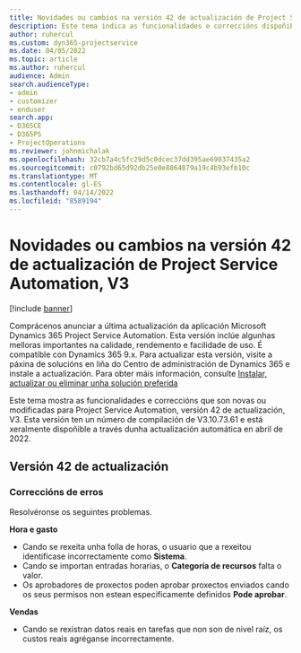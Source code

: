 ```yaml
---
title: Novidades ou cambios na versión 42 de actualización de Project Service Automation, V3
description: Este tema indica as funcionalidades e correccións dispoñibles na versión 42 de actualización de Microsoft Dynamics 365 Project Service Automation, V3.
author: ruhercul
ms.custom: dyn365-projectservice
ms.date: 04/05/2022
ms.topic: article
ms.author: ruhercul
audience: Admin
search.audienceType:
- admin
- customizer
- enduser
search.app:
- D365CE
- D365PS
- ProjectOperations
ms.reviewer: johnmichalak
ms.openlocfilehash: 32cb7a4c5fc29d5c0dcec37dd395ae69037435a2
ms.sourcegitcommit: c0792bd65d92db25e0e8864879a19c4b93efb10c
ms.translationtype: MT
ms.contentlocale: gl-ES
ms.lasthandoff: 04/14/2022
ms.locfileid: "8589194"
---
```

# <a name="whats-new-or-changed-in-project-service-automation-update-release-42-v3"></a>Novidades ou cambios na versión 42 de actualización de Project Service Automation, V3

[!include [banner](../includes/psa-now-project-operations.md)]

Comprácenos anunciar a última actualización da aplicación Microsoft Dynamics 365 Project Service Automation. Esta versión inclúe algunhas melloras importantes na calidade, rendemento e facilidade de uso. É compatible con Dynamics 365 9.x. Para actualizar esta versión, visite a páxina de solucións en liña do Centro de administración de Dynamics 365 e instale a actualización. Para obter máis información, consulte [Instalar, actualizar ou eliminar unha solución preferida](/power-platform/admin/install-remove-preferred-solution)

Este tema mostra as funcionalidades e correccións que son novas ou modificadas para Project Service Automation, versión 42 de actualización, V3. Esta versión ten un número de compilación de V3.10.73.61 e está xeralmente dispoñible a través dunha actualización automática en abril de 2022.

## <a name="update-release-42"></a>Versión 42 de actualización

### <a name="bug-fixes"></a>Correccións de erros

Resolvéronse os seguintes problemas.

**Hora e gasto**

- Cando se rexeita unha folla de horas, o usuario que a rexeitou identifícase incorrectamente como **Sistema**.
- Cando se importan entradas horarias, o **Categoría de recursos** falta o valor.
- Os aprobadores de proxectos poden aprobar proxectos enviados cando os seus permisos non estean especificamente definidos **Pode aprobar**.

**Vendas**

- Cando se rexistran datos reais en tarefas que non son de nivel raíz, os custos reais agréganse incorrectamente.
